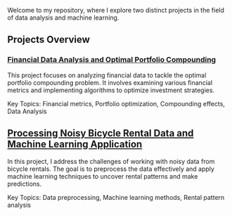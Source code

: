 Welcome to my repository, where I explore two distinct projects in the field of data analysis and machine learning.

## Projects Overview
### [Financial Data Analysis and Optimal Portfolio Compounding](https://github.com/vittoriashch/HSE-projects/blob/main/Noisy%20Data%20ML%20HW.ipynb)

This project focuses on analyzing financial data to tackle the optimal portfolio compounding problem. It involves examining various financial metrics and implementing algorithms to optimize investment strategies.

Key Topics: Financial metrics, Portfolio optimization, Compounding effects, Data Analysis

## **[Processing Noisy Bicycle Rental Data and Machine Learning Application](https://github.com/vittoriashch/HSE-projects/blob/main/Noisy%20Data%20ML%20HW.ipynb)**
In this project, I address the challenges of working with noisy data from bicycle rentals. The goal is to preprocess the data effectively and apply machine learning techniques to uncover rental patterns and make predictions.

Key Topics: Data preprocessing, Machine learning methods, Rental pattern analysis
